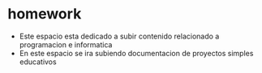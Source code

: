 # homework
- Este espacio esta dedicado a subir contenido relacionado a programacion e informatica
- En este espacio se ira subiendo documentacion de proyectos simples educativos 
